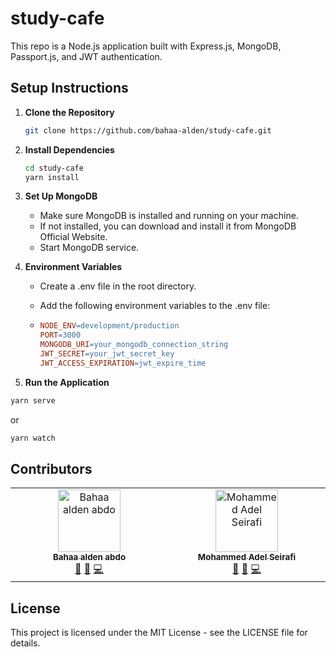 # study-cafe

This repo is a Node.js application built with Express.js, MongoDB, Passport.js, and JWT authentication.

## Setup Instructions

1. **Clone the Repository**

   ```bash
   git clone https://github.com/bahaa-alden/study-cafe.git
   ```

2. **Install Dependencies**

   ```bash
   cd study-cafe
   yarn install
   ```

3. **Set Up MongoDB**

   - Make sure MongoDB is installed and running on your machine.
   - If not installed, you can download and install it from MongoDB Official Website.
   - Start MongoDB service.

4. **Environment Variables**

   - Create a .env file in the root directory.
   - Add the following environment variables to the .env file:

   - ```makefile
     NODE_ENV=development/production
     PORT=3000
     MONGODB_URI=your_mongodb_connection_string
     JWT_SECRET=your_jwt_secret_key
     JWT_ACCESS_EXPIRATION=jwt_expire_time
     ```

5. **Run the Application**

```bash
yarn serve
```

or

```bash
yarn watch
```

## Contributors

<table>
  <tbody>
    <tr>
      <td align="center" valign="top" width="14.28%"><a href="https://github.com/bahaa-alden"><img src="https://avatars.githubusercontent.com/u/114233768?v=4" width="100px;" alt="Bahaa alden abdo"/><br /><sub><b>Bahaa alden abdo</b></sub></a><br /><a href="#maintenance-Shchepotin" title="Maintenance">🚧</a> <a href="#doc-Shchepotin" title="Documentation">📖</a> <a href="#code-Shchepotin" title="Code">💻</a></td>
      <td align="center" valign="top" width="14.28%"><a href="https://github.com/MahamdSirafi"><img src="https://mahamdsirafi.github.io/Portfolio/assets/img/person.jpg" width="100px;" alt="Mohammed Adel Seirafi"/><br /><sub><b>Mohammed Adel Seirafi</b></sub></a><br /><a href="#maintenance-Shchepotin" title="Maintenance">🚧</a> <a href="#doc-Shchepotin" title="Documentation">📖</a> <a href="#code-Shchepotin" title="Code">💻</a></td>
    </tr>
  </tbody>
</table>

## License

This project is licensed under the MIT License - see the LICENSE file for details.
